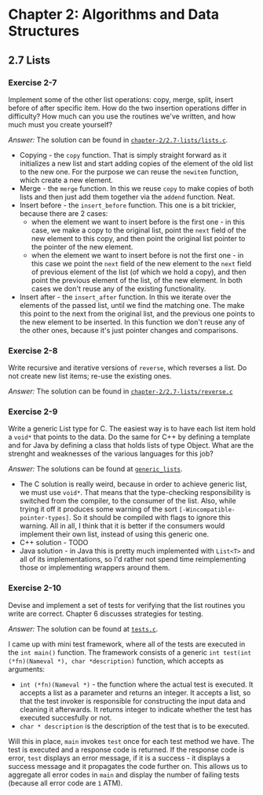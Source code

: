 # Chapter 2: Algorithms and Data Structures

## 2.7 Lists

### Exercise 2-7

Implement some of the other list operations: copy, merge, split, insert before of after specific item.
How do the two insertion operations differ in difficulty? How much can you use the routines we've written,
and how much must you create yourself?

_Answer:_ The solution can be found in [`chapter-2/2.7-lists/lists.c`](lists.c).

- Copying - the `copy` function. That is simply straight forward as it initializes a new list and start adding
  copies of the element of the old list to the new one. For the purpose we can reuse the `newitem` function,
  which create a new element.
- Merge - the `merge` function. In this we reuse `copy` to make copies of both lists and then just add them
  together via the `addend` function. Neat.
- Insert before - the `insert_before` function. This one is a bit trickier, because there are 2 cases:
  - when the element we want to insert before is the first one - in this case, we make a copy to the original list,
    point the `next` field of the new element to this copy, and then point the original list pointer to the pointer of the new element.
  - when the element we want to insert before is not the first one - in this case we point the `next` field of the new element to the `next` field of previous element of the list (of which we hold a copy), and then point the previous element of the list, of the new element. In both cases we don't reuse any of the existing functionality.
- Insert after - the `insert_after` function. In this we iterate over the elements of the passed list, until we find the matching one.
  The make this point to the next from the original list, and the previous one points to the new element to be inserted.
  In this function we don't reuse any of the other ones, because it's just pointer changes and comparisons.

### Exercise 2-8

Write recursive and iterative versions of `reverse`, which reverses a list.
Do not create new list items; re-use the existing ones.

_Answer:_ The solution can be found in [`chapter-2/2.7-lists/reverse.c`](reverse.c)

### Exercise 2-9

Write a generic List type for C. The easiest way is to have each list item hold a `void*` that points to the data.
Do the same for C++ by defining a template and for Java by defining a class that holds lists of type Object.
What are the strenght and weaknesses of the various languages for this job?

_Answer:_ The solutions can be found at [`generic_lists`](generic_lists).

- The C solution is really weird, because in order to achieve generic list, we must use `void*`.
  That means that the type-checking responsibility is switched from the compiler, to the consumer of the list.
  Also, while trying it off it produces some warning of the sort `[-Wincompatible-pointer-types]`.
  So it should be compiled with flags to ignore this warning.
  All in all, I think that it is better if the
  consumers would implement their own list, instead of using this generic one.
- C++ solution - TODO
- Java solution - in Java this is pretty much implemented with `List<T>` and all of its implementations,
  so I'd rather not spend time reimplementing those or implementing wrappers around them.

### Exercise 2-10

Devise and implement a set of tests for verifying that the list routines you write are correct.
Chapter 6 discusses strategies for testing.

_Answer:_ The solution can be found at [`tests.c`](tests.c).

I came up with mini test framework, where all of the tests are executed in the `int main()` function.
The framework consists of a generic `int test(int (*fn)(Nameval *), char *description)` function, which accepts as arguments:

- `int (*fn)(Nameval *)` - the function where the actual test is executed. It accepts a list as a parameter
  and returns an integer. It accepts a list, so that the test invoker is responsible for constructing the input data and cleaning it afterwards.
  It returns integer to indicate whether the test has executed succesfully or not.
- `char * description` is the description of the test that is to be executed.

Will this in place, `main` invokes `test` once for each test method we have. The test is executed and a
response code is returned. If the response code is error, `test` displays an error message,
if it is a success - it displays a success message and it propagates the code further on.
This allows us to aggregate all error codes in `main` and display the number of failing tests (because all error code are `1` ATM).
